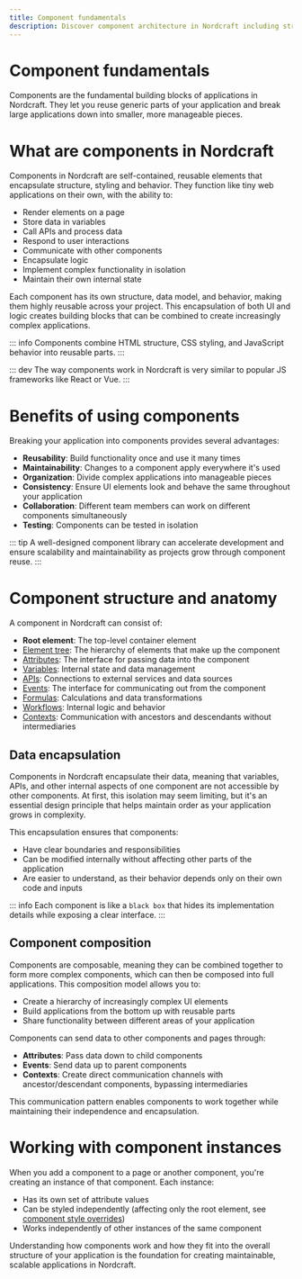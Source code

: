 ```yaml
---
title: Component fundamentals
description: Discover component architecture in Nordcraft including structure, benefits, data encapsulation and composition patterns for application design.
---
```


# Component fundamentals

Components are the fundamental building blocks of applications in Nordcraft. They let you reuse generic parts of your application and break large applications down into smaller, more manageable pieces.

# What are components in Nordcraft

Components in Nordcraft are self-contained, reusable elements that encapsulate structure, styling and behavior. They function like tiny web applications on their own, with the ability to:

- Render elements on a page
- Store data in variables
- Call APIs and process data
- Respond to user interactions
- Communicate with other components
- Encapsulate logic
- Implement complex functionality in isolation
- Maintain their own internal state

Each component has its own structure, data model, and behavior, making them highly reusable across your project. This encapsulation of both UI and logic creates building blocks that can be combined to create increasingly complex applications.

::: info
Components combine HTML structure, CSS styling, and JavaScript behavior into reusable parts.
:::

::: dev
The way components work in Nordcraft is very similar to popular JS frameworks like React or Vue.
:::

# Benefits of using components

Breaking your application into components provides several advantages:

- **Reusability**: Build functionality once and use it many times
- **Maintainability**: Changes to a component apply everywhere it's used
- **Organization**: Divide complex applications into manageable pieces
- **Consistency**: Ensure UI elements look and behave the same throughout your application
- **Collaboration**: Different team members can work on different components simultaneously
- **Testing**: Components can be tested in isolation

::: tip
A well-designed component library can accelerate development and ensure scalability and maintainability as projects grow through component reuse.
:::

# Component structure and anatomy

A component in Nordcraft can consist of:

- **Root element**: The top-level container element
- [Element tree](/the-editor/element-tree): The hierarchy of elements that make up the component
- [Attributes](/components/interface-and-lifecycle#defining-attributes): The interface for passing data into the component
- [Variables](/variables/overview): Internal state and data management
- [APIs](/connecting-data/overview): Connections to external services and data sources
- [Events](/components/interface-and-lifecycle#setting-up-events): The interface for communicating out from the component
- [Formulas](/formulas/overview): Calculations and data transformations
- [Workflows](/workflows/overview): Internal logic and behavior
- [Contexts](/contexts/overview): Communication with ancestors and descendants without intermediaries

## Data encapsulation

Components in Nordcraft encapsulate their data, meaning that variables, APIs, and other internal aspects of one component are not accessible by other components. At first, this isolation may seem limiting, but it's an essential design principle that helps maintain order as your application grows in complexity.

This encapsulation ensures that components:

- Have clear boundaries and responsibilities
- Can be modified internally without affecting other parts of the application
- Are easier to understand, as their behavior depends only on their own code and inputs

::: info
Each component is like a `black box` that hides its implementation details while exposing a clear interface.
:::

## Component composition

Components are composable, meaning they can be combined together to form more complex components, which can then be composed into full applications. This composition model allows you to:

- Create a hierarchy of increasingly complex UI elements
- Build applications from the bottom up with reusable parts
- Share functionality between different areas of your application

Components can send data to other components and pages through:

- **Attributes**: Pass data down to child components
- **Events**: Send data up to parent components
- **Contexts**: Create direct communication channels with ancestor/descendant components, bypassing intermediaries

This communication pattern enables components to work together while maintaining their independence and encapsulation.

# Working with component instances

When you add a component to a page or another component, you're creating an instance of that component. Each instance:

- Has its own set of attribute values
- Can be styled independently (affecting only the root element, see [component style overrides](/styling/conditional-styles#component-style-overrides))
- Works independently of other instances of the same component

Understanding how components work and how they fit into the overall structure of your application is the foundation for creating maintainable, scalable applications in Nordcraft.
